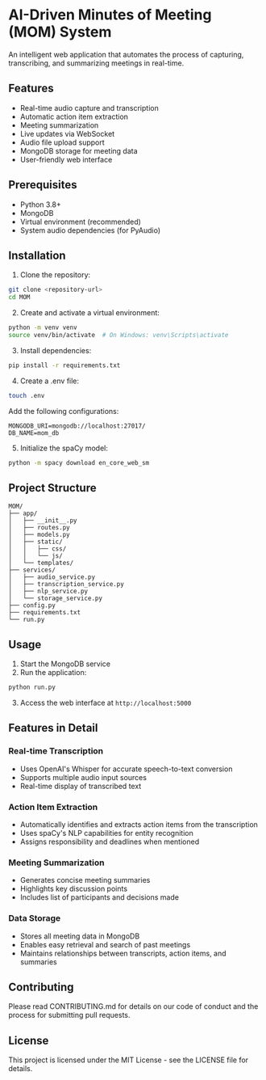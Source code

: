 # AI-Driven Minutes of Meeting (MOM) System

An intelligent web application that automates the process of capturing, transcribing, and summarizing meetings in real-time.

## Features

- Real-time audio capture and transcription
- Automatic action item extraction
- Meeting summarization
- Live updates via WebSocket
- Audio file upload support
- MongoDB storage for meeting data
- User-friendly web interface

## Prerequisites

- Python 3.8+
- MongoDB
- Virtual environment (recommended)
- System audio dependencies (for PyAudio)

## Installation

1. Clone the repository:
```bash
git clone <repository-url>
cd MOM
```

2. Create and activate a virtual environment:
```bash
python -m venv venv
source venv/bin/activate  # On Windows: venv\Scripts\activate
```

3. Install dependencies:
```bash
pip install -r requirements.txt
```

4. Create a .env file:
```bash
touch .env
```
Add the following configurations:
```
MONGODB_URI=mongodb://localhost:27017/
DB_NAME=mom_db
```

5. Initialize the spaCy model:
```bash
python -m spacy download en_core_web_sm
```

## Project Structure

```
MOM/
├── app/
│   ├── __init__.py
│   ├── routes.py
│   ├── models.py
│   ├── static/
│   │   ├── css/
│   │   └── js/
│   └── templates/
├── services/
│   ├── audio_service.py
│   ├── transcription_service.py
│   ├── nlp_service.py
│   └── storage_service.py
├── config.py
├── requirements.txt
└── run.py
```

## Usage

1. Start the MongoDB service
2. Run the application:
```bash
python run.py
```
3. Access the web interface at `http://localhost:5000`

## Features in Detail

### Real-time Transcription
- Uses OpenAI's Whisper for accurate speech-to-text conversion
- Supports multiple audio input sources
- Real-time display of transcribed text

### Action Item Extraction
- Automatically identifies and extracts action items from the transcription
- Uses spaCy's NLP capabilities for entity recognition
- Assigns responsibility and deadlines when mentioned

### Meeting Summarization
- Generates concise meeting summaries
- Highlights key discussion points
- Includes list of participants and decisions made

### Data Storage
- Stores all meeting data in MongoDB
- Enables easy retrieval and search of past meetings
- Maintains relationships between transcripts, action items, and summaries

## Contributing

Please read CONTRIBUTING.md for details on our code of conduct and the process for submitting pull requests.

## License

This project is licensed under the MIT License - see the LICENSE file for details. 